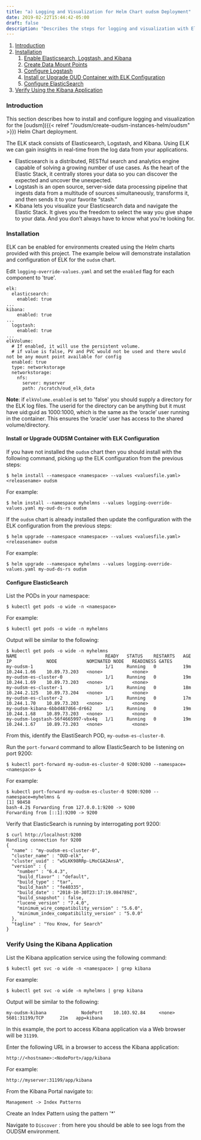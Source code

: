 ```yaml
---
title: "a) Logging and Visualization for Helm Chart oudsm Deployment"
date: 2019-02-22T15:44:42-05:00
draft: false
description: "Describes the steps for logging and visualization with Elasticsearch and Kibana."
---
```


1. [Introduction](#introduction)
1. [Installation](#installation)
	1. [Enable Elasticsearch, Logstash, and Kibana](#enable-elasticsearch-logstash-and-kibana)
	1. [Create Data Mount Points](#create-data-mount-points)
	1. [Configure Logstash](#configure-logstash)
	1. [Install or Upgrade OUD Container with ELK Configuration](#install-or-upgrade-oud-container-with-elk-configuration)
	1. [Configure ElasticSearch](#configure-elasticsearch)
1. [Verify Using the Kibana Application](#verify-using-the-kibana-application)

### Introduction

This section describes how to install and configure logging and visualization for the [oudsm]({{< relref "/oudsm/create-oudsm-instances-helm/oudsm" >}}) Helm Chart deployment.



The ELK stack consists of Elasticsearch, Logstash, and Kibana. Using ELK we can gain insights in real-time from the log data from your applications.

* Elasticsearch is a distributed, RESTful search and analytics engine capable of solving a growing number of use cases. As the heart of the Elastic Stack, it centrally stores your data so you can discover the expected and uncover the unexpected.
* Logstash is an open source, server-side data processing pipeline that ingests data from a multitude of sources simultaneously, transforms it, and then sends it to your favorite “stash.”
* Kibana lets you visualize your Elasticsearch data and navigate the Elastic Stack. It gives you the freedom to select the way you give shape to your data. And you don’t always have to know what you're looking for.

### Installation

ELK can be enabled for environments created using the Helm charts provided with this project.  The example below will demonstrate installation and configuration of ELK for the `oudsm` chart.

Edit `logging-override-values.yaml` and set the `enabled` flag for each component to 'true'.

```
elk:
  elasticsearch:
    enabled: true
...
kibana:
    enabled: true
...
  logstash:
    enabled: true
...
elkVolume:
  # If enabled, it will use the persistent volume.
  # if value is false, PV and PVC would not be used and there would not be any mount point available for config
  enabled: true
  type: networkstorage
  networkstorage:
    nfs:
      server: myserver
      path: /scratch/oud_elk_data
```

**Note**: if `elkVolume.enabled` is set to 'false' you should supply a directory for the ELK log files.  The userid for the directory can be anything but it must have uid:guid as 1000:1000, which is the same as the ‘oracle’ user running in the container. This ensures the ‘oracle’ user has access to the shared volume/directory.

#### Install or Upgrade OUDSM Container with ELK Configuration

If you have not installed the `oudsm` chart then you should install with the following command, picking up the ELK configuration from the previous steps:

```
$ helm install --namespace <namespace> --values <valuesfile.yaml> <releasename> oudsm
```

For example:

```
$ helm install --namespace myhelmns --values logging-override-values.yaml my-oud-ds-rs oudsm
```

If the `oudsm` chart is already installed then update the configuration with the ELK configuration from the previous steps:

```
$ helm upgrade --namespace <namespace> --values <valuesfile.yaml> <releasename> oudsm
```

For example:

```
$ helm upgrade --namespace myhelmns --values logging-override-values.yaml my-oud-ds-rs oudsm
```

#### Configure ElasticSearch

List the PODs in your namespace:

```
$ kubectl get pods -o wide -n <namespace>
```

For example:

```
$ kubectl get pods -o wide -n myhelmns
```

Output will be similar to the following:

```
$ kubectl get pods -o wide -n myhelmns
NAME                                 READY   STATUS    RESTARTS   AGE   IP             NODE           NOMINATED NODE   READINESS GATES
my-oudsm-1                           1/1     Running   0          19m   10.244.1.66    10.89.73.203   <none>           <none>
my-oudsm-es-cluster-0                1/1     Running   0          19m   10.244.1.69    10.89.73.203   <none>           <none>
my-oudsm-es-cluster-1                1/1     Running   0          18m   10.244.2.125   10.89.73.204   <none>           <none>
my-oudsm-es-cluster-2                1/1     Running   0          17m   10.244.1.70    10.89.73.203   <none>           <none>
my-oudsm-kibana-6bbd487d66-dr662     1/1     Running   0          19m   10.244.1.68    10.89.73.203   <none>           <none>
my-oudsm-logstash-56f4665997-vbx4q   1/1     Running   0          19m   10.244.1.67    10.89.73.203   <none>           <none>
```

From this, identify the ElastiSearch POD, `my-oudsm-es-cluster-0`.

Run the `port-forward` command to allow ElasticSearch to be listening on port 9200:

```
$ kubectl port-forward my-oudsm-es-cluster-0 9200:9200 --namespace=<namespace> &
```

For example:

```
$ kubectl port-forward my-oudsm-es-cluster-0 9200:9200 --namespace=myhelmns &
[1] 98458
bash-4.2$ Forwarding from 127.0.0.1:9200 -> 9200
Forwarding from [::1]:9200 -> 9200
```

Verify that ElasticSearch is running by interrogating port 9200:

```
$ curl http://localhost:9200
Handling connection for 9200
{
  "name" : "my-oudsm-es-cluster-0",
  "cluster_name" : "OUD-elk",
  "cluster_uuid" : "w5LKK98RRp-LMoCGA2AnsA",
  "version" : {
    "number" : "6.4.3",
    "build_flavor" : "default",
    "build_type" : "tar",
    "build_hash" : "fe40335",
    "build_date" : "2018-10-30T23:17:19.084789Z",
    "build_snapshot" : false,
    "lucene_version" : "7.4.0",
    "minimum_wire_compatibility_version" : "5.6.0",
    "minimum_index_compatibility_version" : "5.0.0"
  },
  "tagline" : "You Know, for Search"
}
```

### Verify Using the Kibana Application

List the Kibana application service using the following command:

```
$ kubectl get svc -o wide -n <namespace> | grep kibana
```

For example:

```
$ kubectl get svc -o wide -n myhelmns | grep kibana
```

Output will be similar to the following:

```
my-oudsm-kibana             NodePort    10.103.92.84     <none>        5601:31199/TCP      21m   app=kibana
```

In this example, the port to access Kibana application via a Web browser will be `31199`.

Enter the following URL in a browser to access the Kibana application:

`http://<hostname>:<NodePort>/app/kibana`

For example:

`http://myserver:31199/app/kibana`

From the Kibana Portal navigate to:

`Management -> Index Patterns`

Create an Index Pattern using the pattern '*'

Navigate to `Discover` : from here you should be able to see logs from the OUDSM environment.





